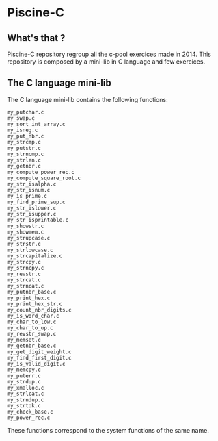 # Piscine-C
## What's that ?
Piscine-C repository regroup all the c-pool exercices made in 2014.
This repository is composed by a mini-lib in C language and few exercices.
## The C language mini-lib
The C language mini-lib contains the following functions:
```
my_putchar.c
my_swap.c
my_sort_int_array.c 
my_isneg.c
my_put_nbr.c
my_strcmp.c
my_putstr.c
my_strncmp.c
my_strlen.c 
my_getnbr.c             
my_compute_power_rec.c  
my_compute_square_root.c
my_str_isalpha.c        
my_str_isnum.c          
my_is_prime.c           
my_find_prime_sup.c     
my_str_islower.c        
my_str_isupper.c        
my_str_isprintable.c    
my_showstr.c            
my_showmem.c            
my_strupcase.c          
my_strstr.c             
my_strlowcase.c         
my_strcapitalize.c      
my_strcpy.c             
my_strncpy.c            
my_revstr.c             
my_strcat.c             
my_strncat.c            
my_putnbr_base.c        
my_print_hex.c       
my_print_hex_str.c   
my_count_nbr_digits.c
my_is_word_char.c    
my_char_to_low.c     
my_char_to_up.c      
my_revstr_swap.c     
my_memset.c          
my_getnbr_base.c     
my_get_digit_weight.c
my_find_first_digit.c
my_is_valid_digit.c  
my_memcpy.c          
my_puterr.c          
my_strdup.c          
my_xmalloc.c         
my_strlcat.c         
my_strndup.c         
my_strtok.c          
my_check_base.c      
my_power_rec.c
```
These functions correspond to the system functions of the same name.
